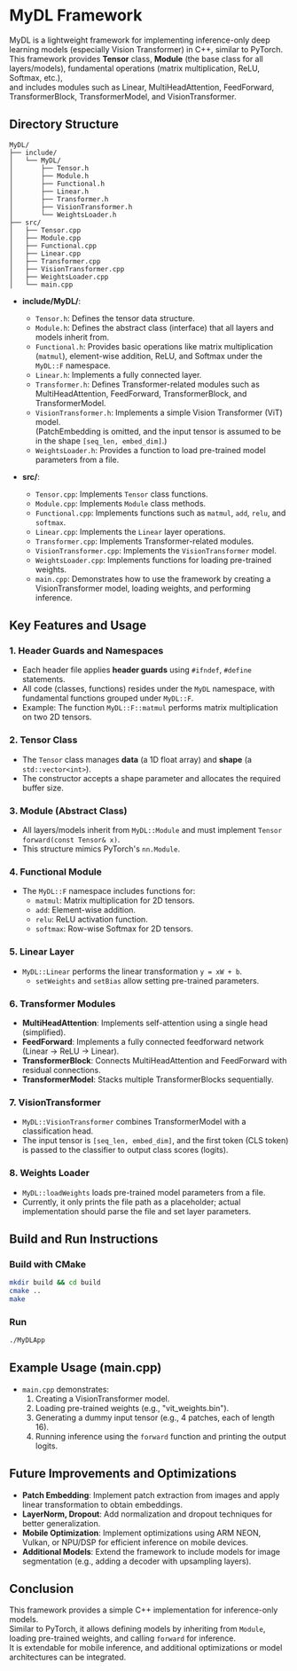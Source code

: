 # MyDL Framework

MyDL is a lightweight framework for implementing inference-only deep learning models (especially Vision Transformer) in C++, similar to PyTorch.  
This framework provides **Tensor** class, **Module** (the base class for all layers/models), fundamental operations (matrix multiplication, ReLU, Softmax, etc.),  
and includes modules such as Linear, MultiHeadAttention, FeedForward, TransformerBlock, TransformerModel, and VisionTransformer.

## Directory Structure

```
MyDL/
├── include/
│   └── MyDL/
│       ├── Tensor.h
│       ├── Module.h
│       ├── Functional.h
│       ├── Linear.h
│       ├── Transformer.h
│       ├── VisionTransformer.h
│       └── WeightsLoader.h
├── src/
│   ├── Tensor.cpp
│   ├── Module.cpp
│   ├── Functional.cpp
│   ├── Linear.cpp
│   ├── Transformer.cpp
│   ├── VisionTransformer.cpp
│   ├── WeightsLoader.cpp
│   └── main.cpp
```

- **include/MyDL/**:  
  - `Tensor.h`: Defines the tensor data structure.
  - `Module.h`: Defines the abstract class (interface) that all layers and models inherit from.
  - `Functional.h`: Provides basic operations like matrix multiplication (`matmul`), element-wise addition, ReLU, and Softmax under the `MyDL::F` namespace.
  - `Linear.h`: Implements a fully connected layer.
  - `Transformer.h`: Defines Transformer-related modules such as MultiHeadAttention, FeedForward, TransformerBlock, and TransformerModel.
  - `VisionTransformer.h`: Implements a simple Vision Transformer (ViT) model.  
    (PatchEmbedding is omitted, and the input tensor is assumed to be in the shape `[seq_len, embed_dim]`.)
  - `WeightsLoader.h`: Provides a function to load pre-trained model parameters from a file.

- **src/**:  
  - `Tensor.cpp`: Implements `Tensor` class functions.
  - `Module.cpp`: Implements `Module` class methods.
  - `Functional.cpp`: Implements functions such as `matmul`, `add`, `relu`, and `softmax`.
  - `Linear.cpp`: Implements the `Linear` layer operations.
  - `Transformer.cpp`: Implements Transformer-related modules.
  - `VisionTransformer.cpp`: Implements the `VisionTransformer` model.
  - `WeightsLoader.cpp`: Implements functions for loading pre-trained weights.
  - `main.cpp`: Demonstrates how to use the framework by creating a VisionTransformer model, loading weights, and performing inference.

## Key Features and Usage

### 1. Header Guards and Namespaces
- Each header file applies **header guards** using `#ifndef`, `#define` statements.
- All code (classes, functions) resides under the `MyDL` namespace, with fundamental functions grouped under `MyDL::F`.
- Example: The function `MyDL::F::matmul` performs matrix multiplication on two 2D tensors.

### 2. Tensor Class
- The `Tensor` class manages **data** (a 1D float array) and **shape** (a `std::vector<int>`).
- The constructor accepts a shape parameter and allocates the required buffer size.

### 3. Module (Abstract Class)
- All layers/models inherit from `MyDL::Module` and must implement `Tensor forward(const Tensor& x)`.
- This structure mimics PyTorch's `nn.Module`.

### 4. Functional Module
- The `MyDL::F` namespace includes functions for:
  - `matmul`: Matrix multiplication for 2D tensors.
  - `add`: Element-wise addition.
  - `relu`: ReLU activation function.
  - `softmax`: Row-wise Softmax for 2D tensors.

### 5. Linear Layer
- `MyDL::Linear` performs the linear transformation `y = xW + b`.
  - `setWeights` and `setBias` allow setting pre-trained parameters.

### 6. Transformer Modules
- **MultiHeadAttention**: Implements self-attention using a single head (simplified).
- **FeedForward**: Implements a fully connected feedforward network (Linear → ReLU → Linear).
- **TransformerBlock**: Connects MultiHeadAttention and FeedForward with residual connections.
- **TransformerModel**: Stacks multiple TransformerBlocks sequentially.

### 7. VisionTransformer
- `MyDL::VisionTransformer` combines TransformerModel with a classification head.
- The input tensor is `[seq_len, embed_dim]`, and the first token (CLS token) is passed to the classifier to output class scores (logits).

### 8. Weights Loader
- `MyDL::loadWeights` loads pre-trained model parameters from a file.
- Currently, it only prints the file path as a placeholder; actual implementation should parse the file and set layer parameters.

## Build and Run Instructions

### Build with CMake

```bash
mkdir build && cd build
cmake ..
make
```

### Run
```bash
./MyDLApp
```

## Example Usage (main.cpp)
- `main.cpp` demonstrates:
  1. Creating a VisionTransformer model.
  2. Loading pre-trained weights (e.g., "vit_weights.bin").
  3. Generating a dummy input tensor (e.g., 4 patches, each of length 16).
  4. Running inference using the `forward` function and printing the output logits.

## Future Improvements and Optimizations
- **Patch Embedding**: Implement patch extraction from images and apply linear transformation to obtain embeddings.
- **LayerNorm, Dropout**: Add normalization and dropout techniques for better generalization.
- **Mobile Optimization**: Implement optimizations using ARM NEON, Vulkan, or NPU/DSP for efficient inference on mobile devices.
- **Additional Models**: Extend the framework to include models for image segmentation (e.g., adding a decoder with upsampling layers).

## Conclusion
This framework provides a simple C++ implementation for inference-only models.  
Similar to PyTorch, it allows defining models by inheriting from `Module`, loading pre-trained weights, and calling `forward` for inference.  
It is extendable for mobile inference, and additional optimizations or model architectures can be integrated.

